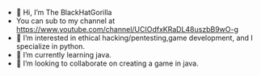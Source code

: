 - 👋 Hi, I’m The BlackHatGorilla
- You can sub to my channel at https://www.youtube.com/channel/UCIOdfxKRaDL48uszbB9wO-g
- 👀 I’m interested in ethical hacking/pentesting,game development, and I specialize in python.
- 🌱 I’m currently learning java.
- 💞️ I’m looking to collaborate on creating a game in java.

<!---
bashHatHacker is a ✨ special ✨ repository because its `README.md` (this file) appears on your GitHub profile.
You can click the Preview link to take a look at your changes.
--->
